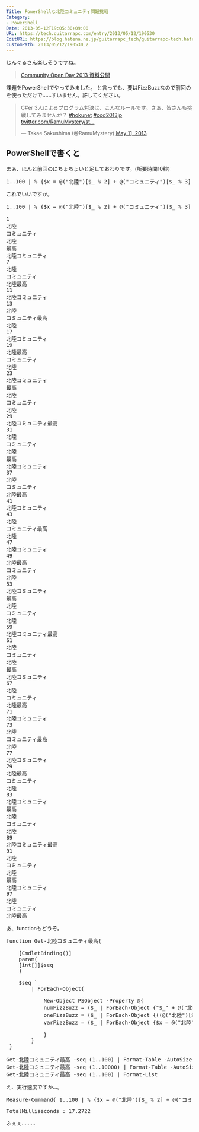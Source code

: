 ```yaml
---
Title: PowerShellな北陸コミュニティ問題挑戦
Category:
- PowerShell
Date: 2013-05-12T19:05:30+09:00
URL: https://tech.guitarrapc.com/entry/2013/05/12/190530
EditURL: https://blog.hatena.ne.jp/guitarrapc_tech/guitarrapc-tech.hatenablog.com/atom/entry/11696248318757675672
CustomPath: 2013/05/12/190530_2
---
```


じんぐるさん楽しそうですね。
<blockquote><a href="http://xin9le.net/archives/234" target="_blank">Community Open Day 2013 資料公開</a></blockquote>

課題をPowerShellでやってみました。
と言っても、要はFizzBuzzなので前回のを使っただけで……すいません。許してください。

<blockquote class="twitter-tweet"><p>C#er 3人によるプログラム対決は、こんなルールです。さぁ、皆さんも挑戦してみませんか？ <a href="https://twitter.com/search/%23hokunet">#hokunet</a> <a href="https://twitter.com/search/%23cod2013jp">#cod2013jp</a> <a href="http://t.co/arNr5rY23Y" title="http://twitter.com/RamuMystery/status/333133342243450880/photo/1">twitter.com/RamuMystery/st…</a></p>&mdash; Takae Sakushima (@RamuMystery) <a href="https://twitter.com/RamuMystery/status/333133342243450880">May 11, 2013</a></blockquote>



<h2>PowerShellで書くと</h2>
まぁ、ほんと前回のにちょちょいと足しておわりです。(所要時間10秒)

<pre class="brush: powershell">
1..100 | % {$x = @(&quot;北陸&quot;)[$_ % 2] + @(&quot;コミュニティ&quot;)[$_ % 3] + @(&quot;最高&quot;)[$_ % 5]; ($x,$_)[!$x]}
</pre>

これでいいですか。
<pre class="brush: powershell">
1..100 | % {$x = @(&quot;北陸&quot;)[$_ % 2] + @(&quot;コミュニティ&quot;)[$_ % 3] + @(&quot;最高&quot;)[$_ % 5]; ($x,$_)[!$x]}

1
北陸
コミュニティ
北陸
最高
北陸コミュニティ
7
北陸
コミュニティ
北陸最高
11
北陸コミュニティ
13
北陸
コミュニティ最高
北陸
17
北陸コミュニティ
19
北陸最高
コミュニティ
北陸
23
北陸コミュニティ
最高
北陸
コミュニティ
北陸
29
北陸コミュニティ最高
31
北陸
コミュニティ
北陸
最高
北陸コミュニティ
37
北陸
コミュニティ
北陸最高
41
北陸コミュニティ
43
北陸
コミュニティ最高
北陸
47
北陸コミュニティ
49
北陸最高
コミュニティ
北陸
53
北陸コミュニティ
最高
北陸
コミュニティ
北陸
59
北陸コミュニティ最高
61
北陸
コミュニティ
北陸
最高
北陸コミュニティ
67
北陸
コミュニティ
北陸最高
71
北陸コミュニティ
73
北陸
コミュニティ最高
北陸
77
北陸コミュニティ
79
北陸最高
コミュニティ
北陸
83
北陸コミュニティ
最高
北陸
コミュニティ
北陸
89
北陸コミュニティ最高
91
北陸
コミュニティ
北陸
最高
北陸コミュニティ
97
北陸
コミュニティ
北陸最高
</pre>


あ、functionもどうぞ。
<pre class="brush: powershell">
function Get-北陸コミュニティ最高{

	[CmdletBinding()]
	param(
	[int[]]$seq
	)

	$seq `
		| ForEach-Object{

			New-Object PSObject -Property @{
			numFizzBuzz = ($_ | ForEach-Object {&quot;$_&quot; + @(&quot;北陸&quot;)[$_ % 2] + @(&quot;コミュニティ&quot;)[$_ % 3] + @(&quot;最高&quot;)[$_ % 5]})
			oneFizzBuzz = ($_ | ForEach-Object {((@(&quot;北陸&quot;)[$_ % 2] + @(&quot;コミュニティ&quot;)[$_ % 3] + @(&quot;最高&quot;)[$_ % 5]),$_)[!((@(&quot;北陸&quot;)[$_ % 2] + @(&quot;コミュニティ&quot;)[$_ % 3] + @(&quot;最高&quot;)[$_ % 5]))]})
			varFizzBuzz = ($_ | ForEach-Object {$x = @(&quot;北陸&quot;)[$_ % 2] + @(&quot;コミュニティ&quot;)[$_ % 3] + @(&quot;最高&quot;)[$_ % 5]; ($x,$_)[!$x]})

			}
		}
 }

Get-北陸コミュニティ最高 -seq (1..100) | Format-Table -AutoSize
Get-北陸コミュニティ最高 -seq (1..10000) | Format-Table -AutoSize
Get-北陸コミュニティ最高 -seq (1..100) | Format-List
</pre>

え、実行速度ですか…。
<pre class="brush: powershell">
Measure-Command{ 1..100 | % {$x = @(&quot;北陸&quot;)[$_ % 2] + @(&quot;コミュニティ&quot;)[$_ % 3] + @(&quot;最高&quot;)[$_ % 5]; ($x,$_)[!$x]}}
</pre>

<pre class="brush: powershell">
TotalMilliseconds : 17.2722
</pre>

ふぇぇ………
